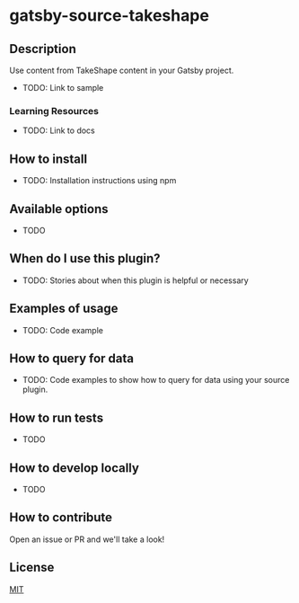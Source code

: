 # gatsby-source-takeshape

## Description

Use content from TakeShape content in your Gatsby project.

* TODO: Link to sample

### Learning Resources

* TODO: Link to docs

## How to install

* TODO: Installation instructions using npm

## Available options

* TODO

## When do I use this plugin?

* TODO: Stories about when this plugin is helpful or necessary

## Examples of usage

* TODO: Code example

## How to query for data

* TODO: Code examples to show how to query for data using your source plugin.

## How to run tests

* TODO

## How to develop locally

* TODO

## How to contribute

Open an issue or PR and we'll take a look!

## License

[MIT](https://github.com/takeshape/gatsby-source-takeshape/blob/master/LICENSE)
